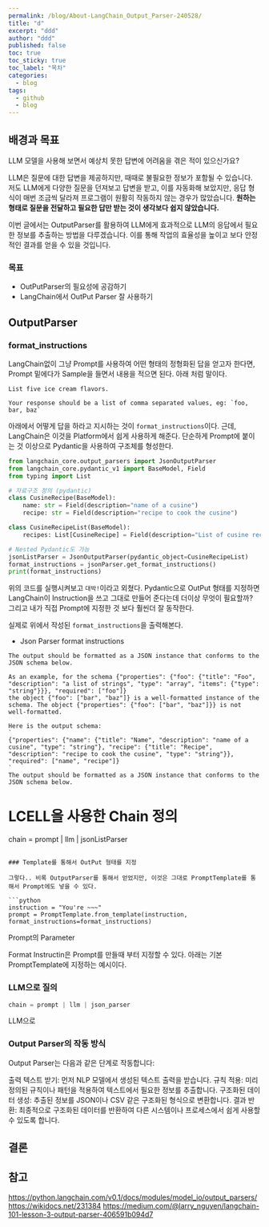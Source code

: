 ```yaml
---
permalink: /blog/About-LangChain_Output_Parser-240528/
title: "d"
excerpt: "ddd"
author: "ddd"
published: false
toc: true
toc_sticky: true
toc_label: "목차"
categories:
  - blog
tags:
  - github
  - blog
---
```


## 배경과 목표

LLM 모델을 사용해 보면서 예상치 못한 답변에 어려움을 겪은 적이 있으신가요?

LLM은 질문에 대한 답변을 제공하지만, 때때로 불필요한 정보가 포함될 수 있습니다. 저도 LLM에게 다양한 질문을 던져보고 답변을 받고, 이를 자동화해 보았지만, 응답 형식이 매번 조금씩 달라져 프로그램이 원활히 작동하지 않는 경우가 많았습니다. **원하는 형태로 질문을 전달하고 필요한 답만 받는 것이 생각보다 쉽지 않았습니다.**

이번 글에서는 OutputParser를 활용하여 LLM에게 효과적으로 LLM의 응답에서 필요한 정보를 추출하는 방법을 다루겠습니다. 이를 통해 작업의 효율성을 높이고 보다 안정적인 결과를 얻을 수 있을 것입니다.

### 목표

- OutPutParser의 필요성에 공감하기
- LangChain에서 OutPut Parser 잘 사용하기

## OutputParser

### format_instructions

LangChain없이 그냥 Prompt를 사용하여 어떤 형태의 정형화된 답을 얻고자 한다면, Prompt 밑에다가 Sample을 들면서 내용을 적으면 된다. 아래 처럼 말이다.

```
List five ice cream flavors.

Your response should be a list of comma separated values, eg: `foo, bar, baz`
```

아래에서 어떻게 답을 하라고 지시하는 것이 `format_instructions`이다. 근데, LangChain은 이것을 Platform에서 쉽게 사용하게 해준다. 단순하게 Prompt에 붙이는 것 이상으로 Pydantic을 사용하여 구조체를 형성한다.

```python
from langchain_core.output_parsers import JsonOutputParser
from langchain_core.pydantic_v1 import BaseModel, Field
from typing import List

# 자료구조 정의 (pydantic)
class CusineRecipe(BaseModel):
    name: str = Field(description="name of a cusine")
    recipe: str = Field(description="recipe to cook the cusine")

class CusineRecipeList(BaseModel):
    recipes: List[CusineRecipe] = Field(description="List of cusine recipes")

# Nested Pydantic도 가능
jsonListParser = JsonOutputParser(pydantic_object=CusineRecipeList)
format_instructions = jsonParser.get_format_instructions()
print(format_instructions)
```

위의 코드를 실행시켜보고 `대박!`이라고 외쳤다. Pydantic으로 OutPut 형태를 지정하면 LangChain이 Instruction을 쓰고 그대로 만들어 준다는데 더이상 무엇이 필요할까? 그리고 내가 직접 Prompt에 지정한 것 보다 훨씬더 잘 동작한다.

실제로 위에서 작성된 `format_instructions`을 출력해본다.

- Json Parser format instructions

```
The output should be formatted as a JSON instance that conforms to the JSON schema below.

As an example, for the schema {"properties": {"foo": {"title": "Foo", "description": "a list of strings", "type": "array", "items": {"type": "string"}}}, "required": ["foo"]}
the object {"foo": ["bar", "baz"]} is a well-formatted instance of the schema. The object {"properties": {"foo": ["bar", "baz"]}} is not well-formatted.

Here is the output schema:
`
{"properties": {"name": {"title": "Name", "description": "name of a cusine", "type": "string"}, "recipe": {"title": "Recipe", "description": "recipe to cook the cusine", "type": "string"}}, "required": ["name", "recipe"]}
`
The output should be formatted as a JSON instance that conforms to the JSON schema below.

```
# LCELL을 사용한 Chain 정의
chain = prompt | llm | jsonListParser
```

### Template를 통해서 OutPut 형태를 지정

그렇다.. 비록 OutputParser를 통해서 얻었지만, 이것은 그대로 PromptTemplate를 통해서 Prompt에도 넣을 수 있다. 

```python
instruction = "You're ~~~"
prompt = PromptTemplate.from_template(instruction, format_instructions=format_instructions)
```

Prompt의 Parameter

Format Instructin은 Prompt를 만들때 부터 지정할 수 있다. 아래는 기본 PromptTemplate에 지정하는 예시이다.





### LLM으로 질의

```python
chain = prompt | llm | json_parser
```

LLM으로 

### Output Parser의 작동 방식

Output Parser는 다음과 같은 단계로 작동합니다:

출력 텍스트 받기: 먼저 NLP 모델에서 생성된 텍스트 출력을 받습니다.
규칙 적용: 미리 정의된 규칙이나 패턴을 적용하여 텍스트에서 필요한 정보를 추출합니다.
구조화된 데이터 생성: 추출된 정보를 JSON이나 CSV 같은 구조화된 형식으로 변환합니다.
결과 반환: 최종적으로 구조화된 데이터를 반환하여 다른 시스템이나 프로세스에서 쉽게 사용할 수 있도록 합니다.

## 결론

## 참고

https://python.langchain.com/v0.1/docs/modules/model_io/output_parsers/
https://wikidocs.net/231384
https://medium.com/@larry_nguyen/langchain-101-lesson-3-output-parser-406591b094d7